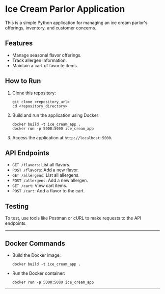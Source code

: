 
# Ice Cream Parlor Application

This is a simple Python application for managing an ice cream parlor's offerings, inventory, and customer concerns.

## Features
- Manage seasonal flavor offerings.
- Track allergen information.
- Maintain a cart of favorite items.

## How to Run
1. Clone this repository:
    ```
    git clone <repository_url>
    cd <repository_directory>
    ```

2. Build and run the application using Docker:
    ```
    docker build -t ice_cream_app .
    docker run -p 5000:5000 ice_cream_app
    ```

3. Access the application at `http://localhost:5000`.

## API Endpoints
- `GET /flavors`: List all flavors.
- `POST /flavors`: Add a new flavor.
- `GET /allergens`: List all allergens.
- `POST /allergens`: Add a new allergen.
- `GET /cart`: View cart items.
- `POST /cart`: Add a flavor to the cart.

## Testing
To test, use tools like Postman or cURL to make requests to the API endpoints.

---

## Docker Commands
- Build the Docker image:
  ```
  docker build -t ice_cream_app .
  ```
- Run the Docker container:
  ```
  docker run -p 5000:5000 ice_cream_app
  ```

---

